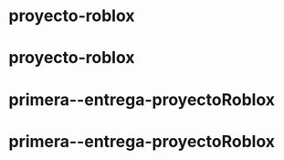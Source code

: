 # proyecto-roblox
# proyecto-roblox
# primera--entrega-proyectoRoblox
# primera--entrega-proyectoRoblox
